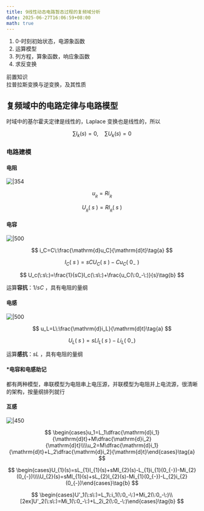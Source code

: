 ```yaml
---
title: 9线性动态电路暂态过程的复频域分析
date: 2025-06-27T16:06:59+08:00
math: true
---
```


1. 0-时刻初始状态，电源象函数
2. 运算模型
3. 列方程，算象函数，响应象函数
4. 求反变换  

前置知识  
拉普拉斯变换与逆变换，及其性质  

## 复频域中的电路定律与电路模型  

时域中的基尔霍夫定律是线性的，Laplace 变换也是线性的，所以  

$$
 \sum I_k(s)=0 ,\quad \sum U_k(s)=0
$$

### 电路建模  

#### 电阻  

![|354](https://huarenjianimg.oss-cn-nanjing.aliyuncs.com/image/20250627202738681.png)

$$
 u_{_R}=Ri_{_R} \tag{a}
$$

$$
 U_{_R}(\:s\:)=RI_{_R}(\:s\:)\tag{b}
$$

#### 电容  

![|500](https://huarenjianimg.oss-cn-nanjing.aliyuncs.com/image/20250627203101621.png)

$$
 i_C=C\:\frac{\mathrm{d}u_C}{\mathrm{d}t}\tag{a}
$$

$$
 I_C(\:s\:)=sCU_C(\:s\:)-Cu_C(\:0_-\:)\tag{c}
$$

$$
 U_c(\:s\:)=\frac{1}{sC}I_c(\:s\:)+\frac{u_C(\:0_-\:)}{s}\tag{b}
$$

运算**容抗**：$1/sC$ ，具有电阻的量纲

#### 电感  

![|500](https://huarenjianimg.oss-cn-nanjing.aliyuncs.com/image/20250627210532194.png)

$$
 u_L=L\:\frac{\mathrm{d}i_L}{\mathrm{d}t}\tag{a}
$$

$$
 U_{L}(\:s\:)=sLI_{L}(\:s\:)-Li_{L}(\:0_{-})
$$

运算**感抗**：$sL$ ，具有电阻的量纲  

#### \*电容和电感助记  

都有两种模型，串联模型为电阻串上电压源，并联模型为电阻并上电流源，很清晰的架构，按量纲排列就行  

#### 互感  

![|450](https://huarenjianimg.oss-cn-nanjing.aliyuncs.com/image/20250627212519927.png)

$$
 \begin{cases}u_1=L_1\dfrac{\mathrm{d}i_1}{\mathrm{d}t}+M\dfrac{\mathrm{d}i_2}{\mathrm{d}t}\\\\u_2=M\dfrac{\mathrm{d}i_1}{\mathrm{d}t}+L_2\dfrac{\mathrm{d}i_2}{\mathrm{d}t}\end{cases}\tag{a}
$$

$$
 \begin{cases}U_{1}(s)=sL_{1}I_{1}(s)+sMI_{2}(s)-L_{1}i_{1}(0_{-})-Mi_{2}(0_{-})\\\\U_{2}(s)=sMI_{1}(s)+sL_{2}I_{2}(s)-Mi_{1}(0_{-})-L_{2}i_{2}(0_{-})\end{cases}\tag{b}
$$

$$
\begin{cases}U'_1(\:s\:)=L_1\:i_1(\:0_-\:)+Mi_2(\:0_-\:)\\[2ex]U'_2(\:s\:)=Mi_1(\:0_-\:)+L_2i_2(\:0_-\:)\end{cases}\tag{b}
$$
